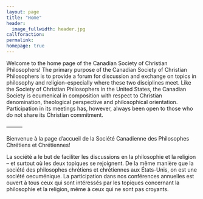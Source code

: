 ```yaml
---
layout: page
title: "Home"
header:
  image_fullwidth: header.jpg
callforaction:
permalink:
homepage: true
---
```

Welcome to the home page of the Canadian Society of Christian Philosophers! The primary purpose of the Canadian Society of Christian Philosophers is to provide a forum for discussion and exchange on topics in philosophy and religion–especially where these two disciplines meet.  Like the Society of Christian Philosophers in the United States, the Canadian Society is ecumenical in composition with respect to Christian denomination, theological perspective and philosophical orientation.  Participation in its meetings has, however, always been open to those who do not share its Christian commitment.

———

Bienvenue à la page d’accueil de la Société Canadienne des Philosophes Chrétiens et Chrétiennes!

La société a le but de faciliter les discussions en la philosophie et la religion – et surtout où les deux topiques se rejoignent.    De la même manière que la société des philosophes chrétiens et chrétiennes aux États-Unis, on est une société oecuménique.  La participation dans nos conférences annuelles est ouvert à tous ceux qui sont intéressés par les topiques concernant la philosophie et la religion, même à ceux qui ne sont pas croyants.
